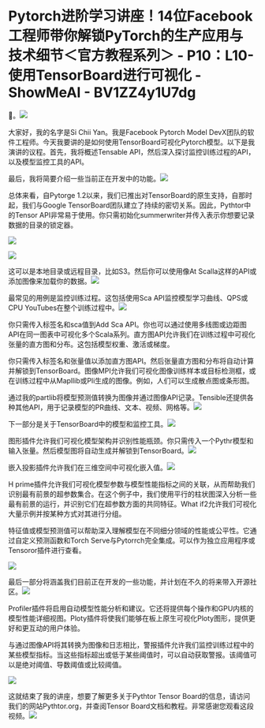 # Pytorch进阶学习讲座！14位Facebook工程师带你解锁PyTorch的生产应用与技术细节＜官方教程系列＞ - P10：L10- 使用TensorBoard进行可视化 - ShowMeAI - BV1ZZ4y1U7dg

🎼。![](img/b5a4def1dbfd1f8e544809789db7d98b_1.png)

大家好，我的名字是Si Chii Yan。我是Facebook Pytorch Model DevX团队的软件工程师。今天我要讲的是如何使用TensorBoard可视化Pytorch模型。以下是我演讲的议程。首先，我将概述Tensable API，然后深入探讨监控训练过程的API，以及模型监控工具的API。

最后，我将简要介绍一些当前正在开发中的功能。![](img/b5a4def1dbfd1f8e544809789db7d98b_3.png)

总体来看，自Pytorge 1.2以来，我们已推出对TensorBoard的原生支持，自那时起，我们与Google TensorBoard团队建立了持续的密切关系。因此，Pythtor中的Tensor API非常易于使用。你只需初始化summerwriter并传入表示你想要记录数据的目录的锁定器。

![](img/b5a4def1dbfd1f8e544809789db7d98b_5.png)

![](img/b5a4def1dbfd1f8e544809789db7d98b_6.png)

这可以是本地目录或远程目录，比如S3。然后你可以使用像At Scalla这样的API或添加图像来加载你的数据。![](img/b5a4def1dbfd1f8e544809789db7d98b_8.png)

最常见的用例是监控训练过程。这包括使用Sca API监控模型学习曲线、QPS或CPU YouTubes在整个训练过程中。![](img/b5a4def1dbfd1f8e544809789db7d98b_10.png)

你只需传入标签名和sca值到Add Sca API。你也可以通过使用多线图或边距图API在同一图表中可视化多个Scala系列。直方图API允许我们在训练过程中可视化张量的直方图和分布。这包括模型权重、激活或梯度。

你只需传入标签名和张量值以添加直方图API。然后张量直方图和分布将自动计算并解锁到TensorBoard。图像MPI允许我们可视化图像训练样本或目标检测框，或在训练过程中从Mapllib或Pli生成的图像。例如，人们可以生成散点图或条形图。

通过我的partlib将模型预测值转换为图像并通过图像API记录。Tensible还提供各种其他API，用于记录模型的PR曲线、文本、视频、网格等。![](img/b5a4def1dbfd1f8e544809789db7d98b_12.png)

下一部分是关于TensorBoard中的模型和监控工具。![](img/b5a4def1dbfd1f8e544809789db7d98b_14.png)

图形插件允许我们可视化模型架构并识别性能瓶颈。你只需传入一个Pythr模型和输入张量。然后模型图将自动生成并解锁到TensorBoard。![](img/b5a4def1dbfd1f8e544809789db7d98b_16.png)

嵌入投影插件允许我们在三维空间中可视化嵌入值。![](img/b5a4def1dbfd1f8e544809789db7d98b_18.png)

H prime插件允许我们可视化模型参数与模型性能指标之间的关联，从而帮助我们识别最有前景的超参数集合。在这个例子中，我们使用平行的柱状图深入分析一些最有前景的运行，并识别它们在超参数方面的共同特征。What if2允许我们可视化大量示例并按某种方式对其进行分组。

特征值或模型预测值可以帮助深入理解模型在不同细分领域的性能或公平性。它通过自定义预测函数和Torch Serve与Pytorrch完全集成。可以作为独立应用程序或Tensoror插件进行查看。

![](img/b5a4def1dbfd1f8e544809789db7d98b_20.png)

最后一部分将涵盖我们目前正在开发的一些功能，并计划在不久的将来带入开源社区。![](img/b5a4def1dbfd1f8e544809789db7d98b_22.png)

Profiler插件将启用自动模型性能分析和建议。它还将提供每个操作和GPU内核的模型性能详细视图。Ploty插件将使我们能够在板上原生可视化Ploty图形，提供更好和更互动的用户体验。

与通过图像API将其转换为图像和日志相比，警报插件允许我们监控训练过程中的某些模型指标。当这些指标超出或低于某些阈值时，可以自动获取警报。该阈值可以是绝对阈值、导数阈值或比较阈值。

![](img/b5a4def1dbfd1f8e544809789db7d98b_24.png)

这就结束了我的讲座，想要了解更多关于Pythtor Tensor Board的信息，请访问我们的网站Pythtor.org，并查阅Tensor Board文档和教程。非常感谢您观看这段视频。![](img/b5a4def1dbfd1f8e544809789db7d98b_26.png)

